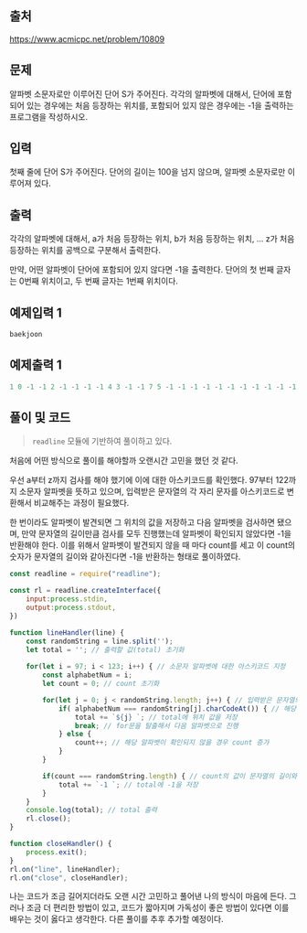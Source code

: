 ## 출처

https://www.acmicpc.net/problem/10809





## 문제

알파벳 소문자로만 이루어진 단어 S가 주어진다. 각각의 알파벳에 대해서, 단어에 포함되어 있는 경우에는 처음 등장하는 위치를, 포함되어 있지 않은 경우에는 -1을 출력하는 프로그램을 작성하시오.





## 입력

첫째 줄에 단어 S가 주어진다. 단어의 길이는 100을 넘지 않으며, 알파벳 소문자로만 이루어져 있다.





## 출력

각각의 알파벳에 대해서, a가 처음 등장하는 위치, b가 처음 등장하는 위치, ... z가 처음 등장하는 위치를 공백으로 구분해서 출력한다.

만약, 어떤 알파벳이 단어에 포함되어 있지 않다면 -1을 출력한다. 단어의 첫 번째 글자는 0번째 위치이고, 두 번째 글자는 1번째 위치이다.





## 예제입력 1

```javascript
baekjoon
```



## 예제출력 1

```javascript
1 0 -1 -1 2 -1 -1 -1 -1 4 3 -1 -1 7 5 -1 -1 -1 -1 -1 -1 -1 -1 -1 -1 -1
```





## 풀이 및 코드



> `readline` 모듈에 기반하여 풀이하고 있다.



처음에 어떤 방식으로 풀이를 해야할까 오랜시간 고민을 했던 것 같다. 



우선 a부터 z까지 검사를 해야 했기에 이에 대한 아스키코드를 확인했다. 97부터 122까지 소문자 알파벳을 뜻하고 있으며, 입력받은 문자열의 각 자리 문자를 아스키코드로 변환해서 비교해주는 과정이 필요했다.



한 번이라도 알파벳이 발견되면 그 위치의 값을 저장하고 다음 알파벳을 검사하면 됐으며, 만약 문자열의 길이만큼 검사를 모두 진행했는데 알파벳이 확인되지 않았다면 -1을 반환해야 한다. 이를 위해서 알파벳이 발견되지 않을 때 마다 count를 세고 이 count의 숫자가 문자열의 길이와 같아진다면 -1을 반환하는 형태로 풀이하였다.



```javascript
const readline = require("readline");

const rl = readline.createInterface({
    input:process.stdin,
    output:process.stdout,
})

function lineHandler(line) {
    const randomString = line.split('');
    let total = ''; // 출력할 값(total) 초기화
    
    for(let i = 97; i < 123; i++) { // 소문자 알파벳에 대한 아스키코드 지정
        const alphabetNum = i; 
        let count = 0; // count 초기화

        for(let j = 0; j < randomString.length; j++) { // 입력받은 문자열의 길이만큼 검사
            if( alphabetNum === randomString[j].charCodeAt()) { // 해당 알파벳이 확인될 경우
                total += `${j} `; // total에 위치 값을 저장
                break; // for문을 탈출해서 다음 알파벳으로 진행
            } else {
                count++; // 해당 알파벳이 확인되지 않을 경우 count 증가
            }
        }

        if(count === randomString.length) { // count의 값이 문자열의 길이와 같다는 것은 해당 알파벳이 없다는 것을 의미
            total += `-1 `; // total에 -1을 저장
        }
    }
    console.log(total); // total 출력
    rl.close();
}

function closeHandler() {
    process.exit();
}
rl.on("line", lineHandler);
rl.on("close", closeHandler);
```





나는 코드가 조금 길어지더라도 오랜 시간 고민하고 풀어낸 나의 방식이 마음에 든다. 그러나 조금 더 편리한 방법이 있고, 코드가 짧아지며 가독성이 좋은 방법이 있다면 이를 배우는 것이 옳다고 생각한다. 다른 풀이를 추후 추가할 예정이다.



